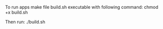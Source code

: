 To run apps make file build.sh executable with following command:
        chmod +x build.sh

Then run:
        ./build.sh